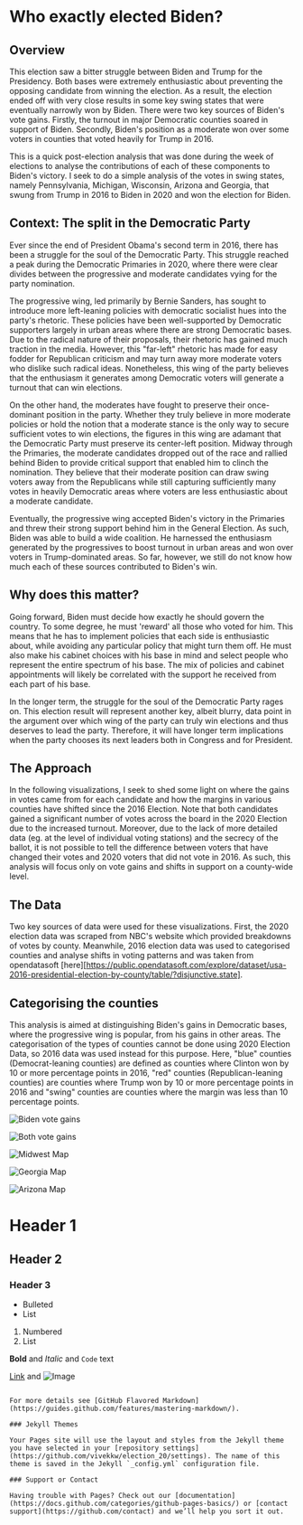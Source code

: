 # Who exactly elected Biden?

## Overview

This election saw a bitter struggle between Biden and Trump for the Presidency. Both bases were extremely enthusiastic about preventing the opposing candidate from winning the election. As a result, the election ended off with very close results in some key swing states that were eventually narrowly won by Biden. There were two key sources of Biden's vote gains. Firstly, the turnout in major Democratic counties soared in support of Biden. Secondly, Biden's position as a moderate won over some voters in counties that voted heavily for Trump in 2016. 

This is a quick post-election analysis that was done during the week of elections to analyse the contributions of each of these components to Biden's victory. I seek to do a simple analysis of the votes in swing states, namely Pennsylvania, Michigan, Wisconsin, Arizona and Georgia, that swung from Trump in 2016 to Biden in 2020 and won the election for Biden.

## Context: The split in the Democratic Party

Ever since the end of President Obama's second term in 2016, there has been a struggle for the soul of the Democratic Party. This struggle reached a peak during the Democratic Primaries in 2020, where there were clear divides between the progressive and moderate candidates vying for the party nomination.

The progressive wing, led primarily by Bernie Sanders, has sought to introduce more left-leaning policies with democratic socialist hues into the party's rhetoric. These policies have been well-supported by Democratic supporters largely in urban areas where there are strong Democratic bases. Due to the radical nature of their proposals, their rhetoric has gained much traction in the media. However, this "far-left" rhetoric has made for easy fodder for Republican criticism and may turn away more moderate voters who dislike such radical ideas. Nonetheless, this wing of the party believes that the enthusiasm it generates among Democratic voters will generate a turnout that can win elections. 

On the other hand, the moderates have fought to preserve their once-dominant position in the party. Whether they truly believe in more moderate policies or hold the notion that a moderate stance is the only way to secure sufficient votes to win elections, the figures in this wing are adamant that the Democratic Party must preserve its center-left position. Midway through the Primaries, the moderate candidates dropped out of the race and rallied behind Biden to provide critical support that enabled him to clinch the nomination. They believe that their moderate position can draw swing voters away from the Republicans while still capturing sufficiently many votes in heavily Democratic areas where voters are less enthusiastic about a moderate candidate.

Eventually, the progressive wing accepted Biden's victory in the Primaries and threw their strong support behind him in the General Election. As such, Biden was able to build a wide coalition. He harnessed the enthusiasm generated by the progressives to boost turnout in urban areas and won over voters in Trump-dominated areas. So far, however, we still do not know how much each of these sources contributed to Biden's win. 

## Why does this matter?

Going forward, Biden must decide how exactly he should govern the country. To some degree, he must 'reward' all those who voted for him. This means that he has to implement policies that each side is enthusiastic about, while avoiding any particular policy that might turn them off. He must also make his cabinet choices with his base in mind and select people who represent the entire spectrum of his base. The mix of policies and cabinet appointments will likely be correlated with the support he received from each part of his base. 

In the longer term, the struggle for the soul of the Democratic Party rages on. This election result will represent another key, albeit blurry, data point in the argument over which wing of the party can truly win elections and thus deserves to lead the party. Therefore, it will have longer term implications when the party chooses its next leaders both in Congress and for President. 

## The Approach

In the following visualizations, I seek to shed some light on where the gains in votes came from for each candidate and how the margins in various counties have shifted since the 2016 Election. Note that both candidates gained a significant number of votes across the board in the 2020 Election due to the increased turnout. Moreover, due to the lack of more detailed data (eg. at the level of individual voting stations) and the secrecy of the ballot, it is not possible to tell the difference between voters that have changed their votes and 2020 voters that did not vote in 2016. As such, this analysis will focus only on vote gains and shifts in support on a county-wide level.  

## The Data

Two key sources of data were used for these visualizations. First, the 2020 election data was scraped from NBC's website which provided breakdowns of votes by county. Meanwhile, 2016 election data was used to categorised counties and analyse shifts in voting patterns and was taken from opendatasoft [here][https://public.opendatasoft.com/explore/dataset/usa-2016-presidential-election-by-county/table/?disjunctive.state]. 

## Categorising the counties

This analysis is aimed at distinguishing Biden's gains in Democratic bases, where the progressive wing is popular, from his gains in other areas. The categorisation of the types of counties cannot be done using 2020 Election Data, so 2016 data was used instead for this purpose. Here, "blue" counties (Democrat-leaning counties) are defined as counties where Clinton won by 10 or more percentage points in 2016, "red" counties (Republican-leaning counties) are counties where Trump won by 10 or more percentage points in 2016 and "swing" counties are counties where the margin was less than 10 percentage points. 



![Biden vote gains](https://github.com/vivekkw/election_20/raw/main/biden_votes.png)

![Both vote gains](https://github.com/vivekkw/election_20/raw/main/both_votes.png)

![Midwest Map](https://github.com/vivekkw/election_20/raw/main/midwest.png)

![Georgia Map](https://github.com/vivekkw/election_20/raw/main/georgia.png)

![Arizona Map](https://github.com/vivekkw/election_20/raw/main/arizona.png)


# Header 1
## Header 2
### Header 3

- Bulleted
- List

1. Numbered
2. List

**Bold** and _Italic_ and `Code` text

[Link](url) and ![Image](src)
```

For more details see [GitHub Flavored Markdown](https://guides.github.com/features/mastering-markdown/).

### Jekyll Themes

Your Pages site will use the layout and styles from the Jekyll theme you have selected in your [repository settings](https://github.com/vivekkw/election_20/settings). The name of this theme is saved in the Jekyll `_config.yml` configuration file.

### Support or Contact

Having trouble with Pages? Check out our [documentation](https://docs.github.com/categories/github-pages-basics/) or [contact support](https://github.com/contact) and we’ll help you sort it out.
